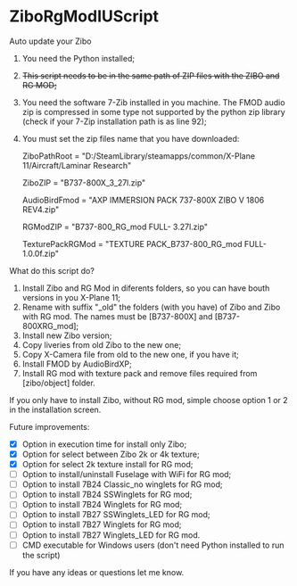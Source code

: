 # ZiboRgModIUScript

Auto update your Zibo

1. You need the Python installed;
2. ~~This script needs to be in the same path of ZIP files with the ZIBO and RG MOD;~~
3. You need the software 7-Zib installed in you machine. The FMOD audio zip is compressed in some type not supported by the python zip library (check if your 7-Zip installation path is as line 92);
4. You must set the zip files name that you have downloaded:

	ZiboPathRoot = "D:/SteamLibrary/steamapps/common/X-Plane 11/Aircraft/Laminar Research"
	
	ZiboZIP = "B737-800X_3_27l.zip"
	
	AudioBirdFmod = "AXP IMMERSION PACK 737-800X ZIBO V 1806 REV4.zip"
	
	RGModZIP = "B737-800_RG_mod FULL- 3.27l.zip"
	
	TexturePackRGMod = "TEXTURE PACK_B737-800_RG_mod FULL- 1.0.0f.zip"

 What do this script do?

1. Install Zibo and RG Mod in diferents folders, so you can have bouth versions in you X-Plane 11;
2. Rename with suffix "_old" the folders (with you have) of Zibo and Zibo with RG mod. The names must be [B737-800X] and [B737-800XRG_mod];
3. Install new Zibo version;
4. Copy liveries from old Zibo to the new one;
5. Copy X-Camera file from old to the new one, if you have it;
6. Install FMOD by AudioBirdXP;
7. Install RG mod with texture pack and remove files required from [zibo/object] folder.

If you only have to install Zibo, without RG mod, simple choose option 1 or 2 in the installation screen.

Future improvements:
- [x] Option in execution time for install only Zibo;
- [x] Option for select between Zibo 2k or 4k texture;
- [x] Option for select 2k texture install for RG mod;
- [ ] Option to install/uninstall Fuselage with WiFi for RG mod;
- [ ] Option to install 7B24 Classic_no winglets for RG mod;
- [ ] Option to install 7B24 SSWinglets for RG mod;
- [ ] Option to install 7B24 Winglets for RG mod;
- [ ] Option to install 7B27 SSWinglets_LED for RG mod;
- [ ] Option to install 7B27 Winglets for RG mod;
- [ ] Option to install 7B27 Winglets_LED for RG mod.
- [ ] CMD executable for Windows users (don't need Python installed to run the script) 

If you have any ideas or questions let me know.
